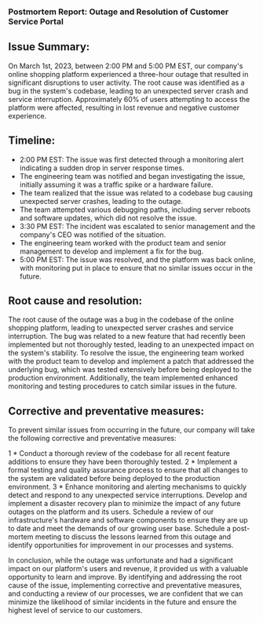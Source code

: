 ### Postmortem Report: Outage and Resolution of Customer Service Portal

## Issue Summary:

On March 1st, 2023, between 2:00 PM and 5:00 PM EST, our company's online shopping platform experienced a three-hour outage that resulted in significant disruptions to user activity. The root cause was identified as a bug in the system's codebase, leading to an unexpected server crash and service interruption. Approximately 60% of users attempting to access the platform were affected, resulting in lost revenue and negative customer experience.

## Timeline:

* 2:00 PM EST: The issue was first detected through a monitoring alert indicating a sudden drop in server response times.
* The engineering team was notified and began investigating the issue, initially assuming it was a traffic spike or a hardware failure.
* The team realized that the issue was related to a codebase bug causing unexpected server crashes, leading to the outage.
* The team attempted various debugging paths, including server reboots and software updates, which did not resolve the issue.
* 3:30 PM EST: The incident was escalated to senior management and the company's CEO was notified of the situation.
* The engineering team worked with the product team and senior management to develop and implement a fix for the bug.
* 5:00 PM EST: The issue was resolved, and the platform was back online, with monitoring put in place to ensure that no similar issues occur in the future.

## Root cause and resolution:

The root cause of the outage was a bug in the codebase of the online shopping platform, leading to unexpected server crashes and service interruption. The bug was related to a new feature that had recently been implemented but not thoroughly tested, leading to an unexpected impact on the system's stability. To resolve the issue, the engineering team worked with the product team to develop and implement a patch that addressed the underlying bug, which was tested extensively before being deployed to the production environment. Additionally, the team implemented enhanced monitoring and testing procedures to catch similar issues in the future.

## Corrective and preventative measures:
To prevent similar issues from occurring in the future, our company will take the following corrective and preventative measures:

1 * Conduct a thorough review of the codebase for all recent feature additions to ensure they have been thoroughly tested.
2 * Implement a formal testing and quality assurance process to ensure that all changes to the system are validated before being deployed to the production environment.
3  * Enhance monitoring and alerting mechanisms to quickly detect and respond to any unexpected service interruptions.
Develop and implement a disaster recovery plan to minimize the impact of any future outages on the platform and its users.
Schedule a review of our infrastructure's hardware and software components to ensure they are up to date and meet the demands of our growing user base.
Schedule a post-mortem meeting to discuss the lessons learned from this outage and identify opportunities for improvement in our processes and systems.

In conclusion, while the outage was unfortunate and had a significant impact on our platform's users and revenue, it provided us with a valuable opportunity to learn and improve. By identifying and addressing the root cause of the issue, implementing corrective and preventative measures, and conducting a review of our processes, we are confident that we can minimize the likelihood of similar incidents in the future and ensure the highest level of service to our customers.
